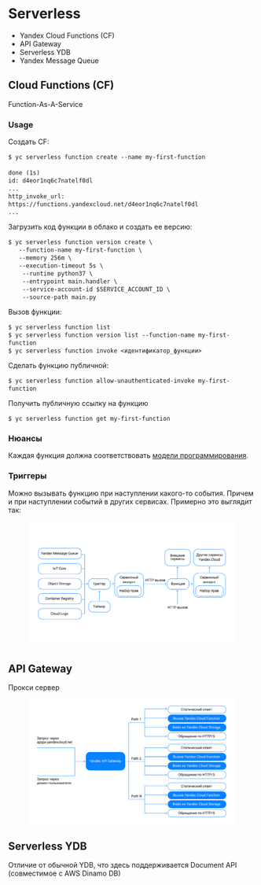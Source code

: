 # Serverless

* Yandex Cloud Functions (CF)
* API Gateway
* Serverless YDB
* Yandex Message Queue

## Cloud Functions (CF)

Function-As-A-Service

### Usage

Создать CF:

```
$ yc serverless function create --name my-first-function 

done (1s)
id: d4eor1nq6c7natelf0dl
...
http_invoke_url: https://functions.yandexcloud.net/d4eor1nq6c7natelf0dl
...
```

Загрузить код функции в облако и создать ее версию:

```
$ yc serverless function version create \
   --function-name my-first-function \
   --memory 256m \
   --execution-timeout 5s \
    --runtime python37 \
    --entrypoint main.handler \
    --service-account-id $SERVICE_ACCOUNT_ID \
    --source-path main.py 
```

Вызов функции:

```
$ yc serverless function list
$ yc serverless function version list --function-name my-first-function 
$ yc serverless function invoke <идентификатор_функции> 
```

Сделать функцию публичной:

```
$ yc serverless function allow-unauthenticated-invoke my-first-function
```

Получить публичную ссылку на функцию

```
$ yc serverless function get my-first-function 
```

### Нюансы

Каждая функция должна соответствовать [модели программирования](https://cloud.yandex.ru/docs/functions/concepts/function#programming-model).

### Триггеры

Можно вызывать функцию при наступлении какого-то события. Причем и при наступлении событий в других сервисах. Примерно это выглядит так:

<figure><img src="../../.gitbook/assets/Image(2).png" alt=""><figcaption></figcaption></figure>

## API Gateway

Прокси сервер

<figure><img src="../../.gitbook/assets/Image(3).png" alt=""><figcaption></figcaption></figure>

## Serverless YDB

Отличие от обычной YDB, что здесь поддерживается Document API (совместимое с AWS Dinamo DB)

